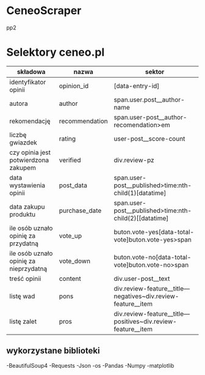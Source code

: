 # CeneoScraper
pp2

# Selektory ceneo.pl
| składowa | nazwa | sektor |
| --- | --- | --- |
| identyfikator opinii | opinion\_id | [data-entry-id] |
| autora | author | span.user.post\_\_author-name |
| rekomendację | recommendation | span.user-post\_\_author-recomendation\>em |
| liczbę gwiazdek | rating | user-post\_\_score-count |
| czy opinia jest potwierdzona zakupem | verified | div.review-pz |
| data wystawienia opinii | post\_data | span.user-post\_\_published\>time:nth-child(1)[datatime] |
| data zakupu produktu | purchase\_date | span.user-post\_\_published\>time:nth-child(2)[[datatime] |
| ile osób uznało opinię za przydatną | vote\_up | buton.vote-yes[data-total-vote]buton.vote-yes\>span |
| ile osób uznało opinię za nieprzydatną | vote\_down | buton.vote-no[data-total-vote]buton.vote-no\>span |
| treść opinii | content | div.user-post\_\_text |
| listę wad | pons | div.review-feature\_\_title—negatives~div.review-feature\_\_item |
| listę zalet | pros | div.review-feature\_\_title—positives~div.review-feature\_\_item |



## wykorzystane biblioteki
-BeautifulSoup4
-Requests
-Json
-os
-Pandas 
-Numpy
-matplotlib

